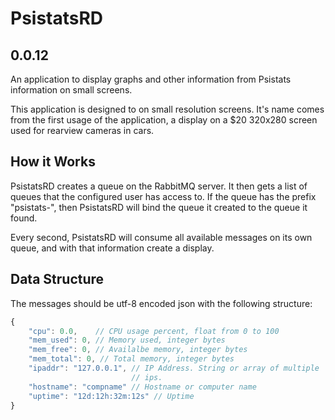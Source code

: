PsistatsRD
==========

0.0.12
-------------

An application to display graphs and other information from Psistats
information on small screens.

This application is designed to on small resolution screens. It's name
comes from the first usage of the application, a display on a $20 320x280
screen used for rearview cameras in cars.

How it Works
------------

PsistatsRD creates a queue on the RabbitMQ server. It then gets a list
of queues that the configured user has access to. If the queue has the
prefix "psistats-", then PsistatsRD will bind the queue it created to the
queue it found.

Every second, PsistatsRD will consume all available messages on its own
queue, and with that information create a display.

Data Structure
--------------

The messages should be utf-8 encoded json with the following structure:

```javascript
{
    "cpu": 0.0,    // CPU usage percent, float from 0 to 100
    "mem_used": 0, // Memory used, integer bytes
    "mem_free": 0, // Availalbe memory, integer bytes
    "mem_total": 0, // Total memory, integer bytes
    "ipaddr": "127.0.0.1", // IP Address. String or array of multiple
                           // ips.
    "hostname": "compname" // Hostname or computer name
    "uptime": "12d:12h:32m:12s" // Uptime
}
```
